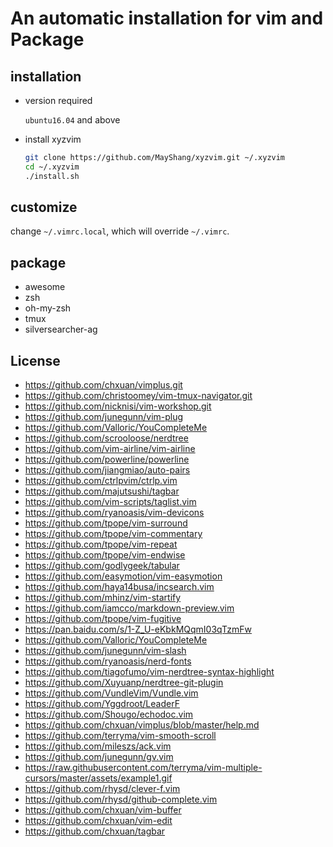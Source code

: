 An automatic installation for vim and Package
===============================================

## installation

- version required

    `ubuntu16.04` and above

- install xyzvim

    ```bash
    git clone https://github.com/MayShang/xyzvim.git ~/.xyzvim
    cd ~/.xyzvim
    ./install.sh
    ```

## customize

change `~/.vimrc.local`, which will override `~/.vimrc`.

## package
* awesome
* zsh
* oh-my-zsh
* tmux
* silversearcher-ag

## License

* https://github.com/chxuan/vimplus.git    
* https://github.com/christoomey/vim-tmux-navigator.git  
* https://github.com/nicknisi/vim-workshop.git
* https://github.com/junegunn/vim-plug
* https://github.com/Valloric/YouCompleteMe
* https://github.com/scrooloose/nerdtree
* https://github.com/vim-airline/vim-airline
* https://github.com/powerline/powerline
* https://github.com/jiangmiao/auto-pairs
* https://github.com/ctrlpvim/ctrlp.vim
* https://github.com/majutsushi/tagbar
* https://github.com/vim-scripts/taglist.vim
* https://github.com/ryanoasis/vim-devicons
* https://github.com/tpope/vim-surround
* https://github.com/tpope/vim-commentary
* https://github.com/tpope/vim-repeat
* https://github.com/tpope/vim-endwise
* https://github.com/godlygeek/tabular
* https://github.com/easymotion/vim-easymotion
* https://github.com/haya14busa/incsearch.vim
* https://github.com/mhinz/vim-startify
* https://github.com/iamcco/markdown-preview.vim
* https://github.com/tpope/vim-fugitive
* https://pan.baidu.com/s/1-Z_U-eKbkMQqmI03qTzmFw
* https://github.com/Valloric/YouCompleteMe
* https://github.com/junegunn/vim-slash
* https://github.com/ryanoasis/nerd-fonts
* https://github.com/tiagofumo/vim-nerdtree-syntax-highlight
* https://github.com/Xuyuanp/nerdtree-git-plugin
* https://github.com/VundleVim/Vundle.vim
* https://github.com/Yggdroot/LeaderF
* https://github.com/Shougo/echodoc.vim
* https://github.com/chxuan/vimplus/blob/master/help.md
* https://github.com/terryma/vim-smooth-scroll
* https://github.com/mileszs/ack.vim
* https://github.com/junegunn/gv.vim
* https://raw.githubusercontent.com/terryma/vim-multiple-cursors/master/assets/example1.gif
* https://github.com/rhysd/clever-f.vim
* https://github.com/rhysd/github-complete.vim
* https://github.com/chxuan/vim-buffer
* https://github.com/chxuan/vim-edit
* https://github.com/chxuan/tagbar
